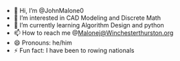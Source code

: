 - 👋 Hi, I’m @JohnMalone0
- 👀 I’m interested in CAD Modeling and Discrete Math 
- 🌱 I’m currently learning Algorithm Design and python 
- 📫 How to reach me @Malonej@Winchesterthurston.org
- 😄 Pronouns: he/him
- ⚡ Fun fact: I have been to rowing nationals 
